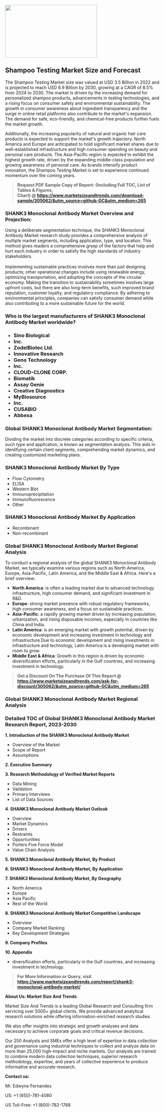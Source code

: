 <p><img class="alignnone size-medium wp-image-20088" src="https://ffe5etoiles.com/wp-content/uploads/2024/12/MST1-300x171.png" alt="" width="300" height="171" /></p><h2>Shampoo Testing Market Size and Forecast</h2><p>The Shampoo Testing Market size was valued at USD 3.5 Billion in 2022 and is projected to reach USD 6.9 Billion by 2030, growing at a CAGR of 8.5% from 2024 to 2030. The market is driven by the increasing demand for personalized shampoo products, advancements in testing technologies, and a rising focus on consumer safety and environmental sustainability. The growth in consumer awareness about ingredient transparency and the surge in online retail platforms also contribute to the market's expansion. The demand for safe, eco-friendly, and chemical-free products further fuels the market growth.</p><p>Additionally, the increasing popularity of natural and organic hair care products is expected to support the market's growth trajectory. North America and Europe are anticipated to hold significant market shares due to well-established infrastructure and high consumer spending on beauty and personal care products. The Asia-Pacific region is expected to exhibit the highest growth rate, driven by the expanding middle-class population and growing awareness of personal care. As brands intensify product innovation, the Shampoo Testing Market is set to experience continued momentum over the coming years.</p></p><blockquote id="" class=""><strong>Request PDF Sample Copy of Report: (Including Full TOC, List of Tables &amp; Figures, Chart)&nbsp;@&nbsp;<strong><a href="https://www.marketsizeandtrends.com/download-sample/305062/&utm_source=github-GC&utm_medium=265" target="_blank">https://www.marketsizeandtrends.com/download-sample/305062/&utm_source=github-GC&utm_medium=265</a></strong></strong></blockquote><h3 id="" class="">SHANK3 Monoclonal Antibody Market&nbsp;Overview and Projection:</h3><p id="" class="">Using a deliberate segmentation technique, the SHANK3 Monoclonal Antibody Market research study provides a comprehensive analysis of multiple market segments, including application, type, and location. This method gives readers a comprehensive grasp of the factors that help and hurt each industry in order to satisfy the high standards of industry stakeholders. <br /> <br />Implementing sustainable practices involves more than just designing products; other operational changes include using renewable energy, optimizing transportation, and adopting the concepts of the circular economy. Making the transition to sustainability sometimes involves large upfront costs, but there are also long-term benefits, such improved brand reputation, customer loyalty, and regulatory compliance. By adhering to environmental principles, companies can satisfy consumer demand while also contributing to a more sustainable future for the world.</p><h3 id="" class="">Who is the largest manufacturers of&nbsp;SHANK3 Monoclonal Antibody Market worldwide?</h3><h3 class=""><p><ul><li>Sino Biological </li><li> Inc. </li><li> ZodelBiotec Ltd. </li><li> Innovative Research </li><li> Geno Technology </li><li> Inc. </li><li> CLOUD-CLONE CORP. </li><li> Biomatik </li><li> Assay Genie </li><li> Creative Diagnostics </li><li> MyBiosource </li><li> Inc. </li><li> CUSABIO </li><li> Abbexa</li></ul></p></h3><h3 id="" class="">Global&nbsp;SHANK3 Monoclonal Antibody Market Segmentation:</h3><p id="" class="">Dividing the market into discrete categories according to specific criteria, such type and application, is known as segmentation analysis. This aids in identifying certain client segments, comprehending market dynamics, and creating customized marketing plans.</p><h3 id="" class="">SHANK3 Monoclonal Antibody Market&nbsp;By Type</h3><p><p><ul><li>Flow Cytometry</li><li> ELISA</li><li> Western Blot</li><li> Immunoprecipitation</li><li> Immunofluorescence</li><li> Other</p></li></ul></p></p><h3 id="" class="">SHANK3 Monoclonal Antibody Market&nbsp;By Application</h3><p class=""><p><ul><li>Recombinant</li><li> Non-recombinant</li></ul></p></p><h3 id="" class="">Global SHANK3 Monoclonal Antibody Market Regional Analysis</h3><p id="" class="">To conduct a regional analysis of the global SHANK3 Monoclonal Antibody Market, we typically examine various regions such as North America, Europe, Asia-Pacific, Latin America, and the Middle East &amp; Africa. Here's a brief overview:</p><ul><li><strong>North America</strong>: is often a leading market due to advanced technology infrastructure, high consumer demand, and significant investment in R&amp;D.</li><li><strong>Europe</strong>: strong market presence with robust regulatory frameworks, high consumer awareness, and a focus on sustainable practices.</li><li><strong>Asia-Pacific</strong>: a rapidly growing market driven by increasing population, urbanization, and rising disposable incomes, especially in countries like China and India.</li><li><strong>Latin America</strong>: is an emerging market with growth potential, driven by economic development and increasing investment in technology and infrastructure.Due to economic development and rising investments in infrastructure and technology, Latin America is a developing market with room to grow.</li><li><strong>Middle East &amp; Africa</strong>: Growth in this region is driven by economic diversification efforts, particularly in the Gulf countries, and increasing investment in technology.</li></ul><blockquote id="" class=""><strong>Get a Discount On The Purchase Of This Report @ <strong><a href="https://www.marketsizeandtrends.com/ask-for-discount/305062/&utm_source=github-GC&utm_medium=265" target="_blank">https://www.marketsizeandtrends.com/ask-for-discount/305062/&utm_source=github-GC&utm_medium=265</a></strong></strong></blockquote><h3 id="" class="">Global SHANK3 Monoclonal Antibody Market Regional Analysis</h3><h3 id="" class="">Detailed TOC of Global SHANK3 Monoclonal Antibody Market Research Report, 2023-2030</h3><p id="" class=""><strong>1. Introduction of the SHANK3 Monoclonal Antibody Market</strong></p><ul><li>Overview of the Market</li><li>Scope of Report</li><li>Assumptions</li></ul><p id="" class=""><strong>2. Executive Summary</strong></p><p id="" class=""><strong>3. Research Methodology of Verified Market Reports</strong></p><ul><li>Data Mining</li><li>Validation</li><li>Primary Interviews</li><li>List of Data Sources</li></ul><p id="" class=""><strong>4. SHANK3 Monoclonal Antibody Market Outlook</strong></p><ul><li>Overview</li><li>Market Dynamics</li><li>Drivers</li><li>Restraints</li><li>Opportunities</li><li>Porters Five Force Model</li><li>Value Chain Analysis</li></ul><p id="" class=""><strong>5. SHANK3 Monoclonal Antibody Market, By Product</strong></p><p id="" class=""><strong>6. SHANK3 Monoclonal Antibody Market, By Application</strong></p><p id="" class=""><strong>7. SHANK3 Monoclonal Antibody Market, By Geography</strong></p><ul><li>North America</li><li>Europe</li><li>Asia Pacific</li><li>Rest of the World</li></ul><p id="" class=""><strong>8. SHANK3 Monoclonal Antibody Market Competitive Landscape</strong></p><ul><li>Overview</li><li>Company Market Ranking</li><li>Key Development Strategies</li></ul><p id="" class=""><strong>9. Company Profiles</strong></p><p id="" class=""><strong>10. Appendix</strong></p><ul><li>diversification efforts, particularly in the Gulf countries, and increasing investment in technology.</li></ul><blockquote id="" class=""><strong>For More Information or Query, visit <strong><strong><a href="https://www.marketsizeandtrends.com/report/shank3-monoclonal-antibody-market/" target="_blank">https://www.marketsizeandtrends.com/report/shank3-monoclonal-antibody-market/</a></strong></strong></strong></blockquote><p id="" class=""><strong>About Us: Market Size And Trends</strong></p><p id="" class="">Market Size And Trends is a leading Global Research and Consulting firm servicing over 5000+ global clients. We provide advanced analytical research solutions while offering information-enriched research studies.</p><p id="" class="">We also offer insights into strategic and growth analyses and data necessary to achieve corporate goals and critical revenue decisions.</p><p id="" class="">Our 250 Analysts and SMEs offer a high level of expertise in data collection and governance using industrial techniques to collect and analyze data on more than 25,000 high-impact and niche markets. Our analysts are trained to combine modern data collection techniques, superior research methodology, expertise, and years of collective experience to produce informative and accurate research.</p><p id="" class=""><strong>Contact us:</strong></p><p id="" class="">Mr. Edwyne Fernandes</p><p id="" class="">US: +1 (650)-781-4080</p><p id="" class="">US Toll-Free: +1 (800)-782-1768</p>
